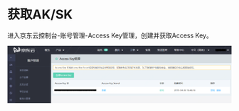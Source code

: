  # **获取AK/SK**

进入京东云控制台-账号管理-Access Key管理，创建并获取Access Key。

![AK管理.png](../../../../image/AI-and-Machine-Learning/AK管理.png)
